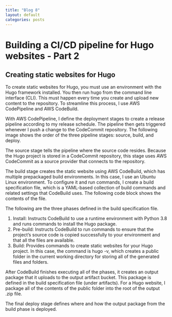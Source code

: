 ```yaml
---
title: "Blog 8"
layout: default
categories: posts
---
```

<h1> Building a CI/CD pipeline for Hugo websites - Part 2 </h1>
<h2> Creating static websites for Hugo </h2>
<p> To create static websites for Hugo, you must use an environment with the Hugo framework installed. You then run hugo from the command line interface (CLI). This must happen every time you create and upload new content to the repository. To streamline this process, I use AWS CodePipeline and AWS CodeBuild. </p>

<p> With AWS CodePipeline, I define the deployment stages to create a release pipeline according to my release schedule. The pipeline then gets triggered whenever I push a change to the CodeCommit repository. The following image shows the order of the three pipeline stages: source, build, and deploy. </p>

<p> The source stage tells the pipeline where the source code resides. Because the Hugo project is stored in a CodeCommit repository, this stage uses AWS CodeCommit as a source provider that connects to the repository. </p>

<p> The build stage creates the static website using AWS CodeBuild, which has multiple prepackaged build environments. In this case, I use an Ubuntu Linux environment. To configure it and run commands, I create a build specification file, which is a YAML-based collection of build commands and related settings that CodeBuild uses. The following code block shows the contents of the file. </p>

<p> The following are the three phases defined in the build specification file. </p>

<ol>
  <li> Install: Instructs CodeBuild to use a runtime environment with Python 3.8 and runs commands to install the Hugo package. </li>
  <li> Pre-build: Instructs CodeBuild to run commands to ensure that the project’s source code is copied successfully to your environment and that all the files are available.           </li>
  <li> Build: Provides commands to create static websites for your Hugo project. In this case, the command is hugo -v, which creates a public folder in the current working                directory for storing all of the generated files and folders. </li>
</ol>

<p> After CodeBuild finishes executing all of the phases, it creates an output package that it uploads to the output artifact bucket. This package is defined in the build specification file (under artifacts). For a Hugo website, I package all of the contents of the public folder into the root of the output .zip file. </p>

<p> The final deploy stage defines where and how the output package from the build phase is deployed. </p>
